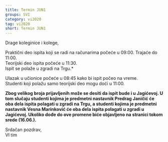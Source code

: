 ```yaml
---
title: Termin JUN1
groups: SVI
category: vi2020
tag: vi2020
short: Termin JUN1
---
```


Drage koleginice i kolege,  

Praktični deo ispita koji se radi na računarima počeće u 09:00. Trajaće do 11:00.  
Teorijski deo ispita počeće u 11:30.  
Ispit se polaže u zgradi na Trgu.* 

Ulazak u učionice počeće u 08:45 kako bi ispit počeo na vreme.  
Studenti koji polažu samo teorijski deo mogu doći u 11:00.

**Zbog velikog broja prijavljenih može se desiti da ispit bude i u Jagićevoj. U tom slučaju studenti kojima je predmetni nastavnik Predrag Janičić će
oba dela ispita polagati u zgradi na Trgu, a studenti kojima je predmetni nastavnik Vesna Marinković će oba dela ispita polagati u zgradi u Jagićevoj. 
Ukoliko dođe do ove promene biće objavljeno na stranici tokom srede (16.06.).**

Srdačan pozdrav,  
VI tim

